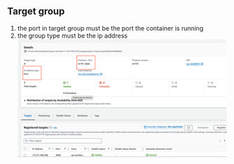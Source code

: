 ## Target group
1. the port in target group must be the port the container is running
2. the group type must be the ip address
![image](./images/target_group_ecs.png)
